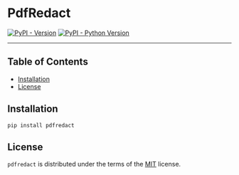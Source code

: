 # PdfRedact

[![PyPI - Version](https://img.shields.io/pypi/v/pdfredact.svg)](https://pypi.org/project/pdfredact)
[![PyPI - Python Version](https://img.shields.io/pypi/pyversions/pdfredact.svg)](https://pypi.org/project/pdfredact)

-----

## Table of Contents

- [Installation](#installation)
- [License](#license)

## Installation

```console
pip install pdfredact
```

## License

`pdfredact` is distributed under the terms of the [MIT](https://spdx.org/licenses/MIT.html) license.
